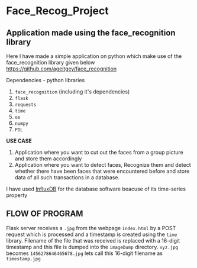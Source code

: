 # Face_Recog_Project
## Application made using the face_recognition library

Here I have made a simple application on python which make use of the face_recognition library given below
https://github.com/ageitgey/face_recognition

Dependencies - python libraries
1) `face_recognition` (including it's dependencies)
2) `flask`
3) `requests`
4) `time`
5) `os`
6) `numpy`
7) `PIL`

**USE CASE**
1) Application where you want to cut out the faces from a group picture and store them accordingly
2) Application where you want to detect faces, Recognize them and detect whether there have been faces that were encountered before and store data of all such transactions in a database.

I have used [InfluxDB](https://docs.influxdata.com/influxdb/v1.7) for the database software beacuse of its time-series property

## FLOW OF PROGRAM

Flask server receives a `.jpg` from the webpage `index.html` by a POST request which is processed and a timestamp is created using the `time` library. Filename of the file that was received is replaced with a 16-digit timestamp and this file is dumped into the `imageDump` directory.
`xyz.jpg` becomes `1456278646465678.jpg` lets call this 16-digit filename as `timestamp.jpg`








